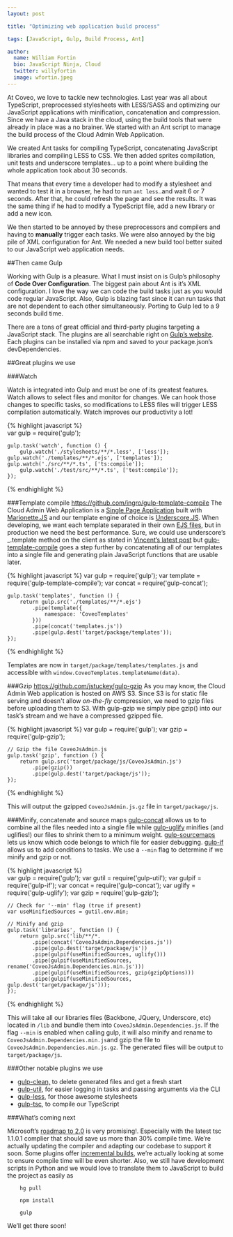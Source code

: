 ```yaml
---
layout: post

title: "Optimizing web application build process"

tags: [JavaScript, Gulp, Build Process, Ant]

author:
  name: William Fortin
  bio: JavaScript Ninja, Cloud
  twitter: willyfortin
  image: wfortin.jpeg
---
```


At Coveo, we love to tackle new technologies. Last year was all about TypeScript, preprocessed stylesheets with LESS/SASS and optimizing our JavaScript applications with minification, concatenation and compression. Since we have a Java stack in the cloud, using the build tools that were already in place was a no brainer. We started with an Ant script to manage the build process of the Cloud Admin Web Application.

We created Ant tasks for compiling TypeScript, concatenating JavaScript libraries and compiling LESS to CSS. We then added sprites compilation, unit tests and underscore templates... up to a point where building the whole application took about 30 seconds.

<!-- more -->

That means that every time a developer had to modify a stylesheet and wanted to test it in a browser, he had to run `ant less`..and wait 6 or 7 seconds. After that, he could refresh the page and see the results. It was the same thing if he had to modify a TypeScript file, add a new library or add a new icon.

We then started to be annoyed by these preprocessors and compilers and having to **manually** trigger each tasks. We were also annoyed by the big pile of XML configuration for Ant. We needed a new build tool better suited to our JavaScript web application needs.

##Then came Gulp

Working with Gulp is a pleasure. What I must insist on is Gulp’s philosophy of **Code Over Configuration**. The biggest pain about Ant is it’s XML configuration. I love the way we can code the build tasks just as you would code regular JavaScript. Also, Gulp is blazing fast since it can run tasks that are not dependent to each other simultaneously. Porting to Gulp led to a 9 seconds build time.

There are a tons of great official and third-party plugins targeting a JavaScript stack. The plugins are all searchable right on [Gulp’s website](http://gulpjs.com/plugins/). Each plugins can be installed via npm and saved to your package.json’s devDependencies.

##Great plugins we use

###Watch

Watch is integrated into Gulp and must be one of its greatest features. Watch allows to select files and monitor for changes. We can hook those changes to specific tasks, so modifications to LESS files will trigger LESS compilation automatically. Watch improves our productivity a lot!

{% highlight javascript %}   
    var gulp = require('gulp');
    
    gulp.task('watch', function () {
        gulp.watch('./stylesheets/**/*.less', ['less']);
	gulp.watch('./templates/**/*.ejs', ['templates']);
	gulp.watch('./src/**/*.ts', ['ts:compile']);
        gulp.watch('./test/src/**/*.ts', ['test:compile']);
    });
{% endhighlight %}

###Template compile https://github.com/ingro/gulp-template-compile
The Cloud Admin Web Application is a [Single Page Application](http://en.wikipedia.org/wiki/Single-page_application) built with [Marionette.JS](http://marionettejs.com/) and our template engine of choice is [Underscore.JS](http://underscorejs.org/). When developing, we want each template separated in their own [EJS files](http://www.embeddedjs.com/), but in production we need the best performance. Sure, we could use underscore’s _.template method on the client as stated in [Vincent’s latest post](http://source.coveo.com/2014/10/19/reusing-templates-underscore/) but [gulp-template-compile](https://github.com/ingro/gulp-template-compile) goes a step further by concatenating all of our templates into a single file and generating plain JavaScript functions that are usable later.

{% highlight javascript %}
    var gulp = require('gulp');
	var template = require('gulp-template-compile');
	var concat = require('gulp-concat');
	
	gulp.task('templates', function () {
	    return gulp.src('./templates/**/*.ejs')
	        .pipe(template({
		        namespace: 'CoveoTemplates'
	        }))
	        .pipe(concat('templates.js'))
	        .pipe(gulp.dest('target/package/templates'));
	});
{% endhighlight %}

Templates are now in `target/package/templates/templates.js` and accessible with `window.CoveoTemplates.templateName(data)`.

###Gzip https://github.com/jstuckey/gulp-gzip
As you may know, the Cloud Admin Web application is hosted on AWS S3. Since S3 is for static file serving and doesn't allow *on-the-fly* compression, we need to gzip files before uploading them to S3. With gulp-gzip we simply pipe gzip() into our task’s stream and we have a compressed gzipped file.

{% highlight javascript %}
    var gulp = require('gulp');
    var gzip = require('gulp-gzip');
    
    // Gzip the file CoveoJsAdmin.js
    gulp.task('gzip', function () {
	    return gulp.src('target/package/js/CoveoJsAdmin.js')
            .pipe(gzip())
            .pipe(gulp.dest('target/package/js'));
	});
{% endhighlight %}

This will output the gzipped `CoveoJsAdmin.js.gz` file in `target/package/js`.

###Minify, concatenate and source maps
[gulp-concat](https://github.com/ingro/gulp-template-compile) allows us to to combine all the files needed into a single file while [gulp-uglify](https://github.com/terinjokes/gulp-uglify/) minifies (and uglifies!) our files to shrink them to a minimum weight. [gulp-sourcemaps](https://github.com/floridoo/gulp-sourcemaps) lets us know which code belongs to which file for easier debugging.  [gulp-if](https://github.com/robrich/gulp-if) allows us to add conditions to tasks. We use a `--min` flag to determine if we minify and gzip or not.

{% highlight javascript %}    
    var gulp = require('gulp');
    var gutil = require('gulp-util');
    var gulpif = require('gulp-if');
    var concat = require('gulp-concat');
    var uglify = require('gulp-uglify');
    var gzip = require('gulp-gzip');
    
    // Check for '--min' flag (true if present)
    var useMinifiedSources = gutil.env.min;
    
    // Minify and gzip
    gulp.task('libraries', function () {
	    return gulp.src('lib/**/*.
	        .pipe(concat('CoveoJsAdmin.Dependencies.js'))
	        .pipe(gulp.dest('target/package/js'))
	        .pipe(gulpif(useMinifiedSources, uglify()))
	        .pipe(gulpif(useMinifiedSources, rename('CoveoJsAdmin.Dependencies.min.js')))
	        .pipe(gulpif(useMinifiedSources, gzip(gzipOptions)))
	        .pipe(gulpif(useMinifiedSources, gulp.dest('target/package/js')));
	});
{% endhighlight %}

This will take all our libraries files (Backbone, JQuery, Underscore, etc) located in `/lib` and bundle them into `CoveoJsAdmin.Dependencies.js`. If the flag `--min` is enabled when calling gulp, it will also minify and rename to `CoveoJsAdmin.Dependencies.min.js`and gzip the file to `CoveoJsAdmin.Dependencies.min.js.gz`. The generated files will be output to `target/package/js`.

###Other notable plugins we use
 - [gulp-clean,](https://github.com/peter-vilja/gulp-clean) to delete generated files and get a fresh start
 - [gulp-util](https://github.com/gulpjs/gulp-util), for easier logging in tasks and passing arguments via the CLI
 - [gulp-less](https://github.com/plus3network/gulp-less), for those awesome stylesheets
 - [gulp-tsc](https://github.com/kotas/gulp-tsc/), to compile our TypeScript

###What’s coming next

Microsoft’s [roadmap to 2.0](http://blogs.msdn.com/b/typescript/archive/2014/10/22/typescript-and-the-road-to-2-0.aspx) is very promising!. Especially with the latest tsc 1.1.0.1 complier that should save us more than 30% compile time. We’re actually updating the compiler and adapting our codebase to support it soon. Some plugins offer [incremental builds](https://github.com/gulpjs/gulp/#incremental-builds), we’re actually looking at some to ensure compile time will be even shorter. Also, we still have development scripts in Python and we would love to translate them to JavaScript to build the project as easily as 

```
    hg pull
```
```
    npm install
```
```
    gulp
```

We’ll get there soon!

